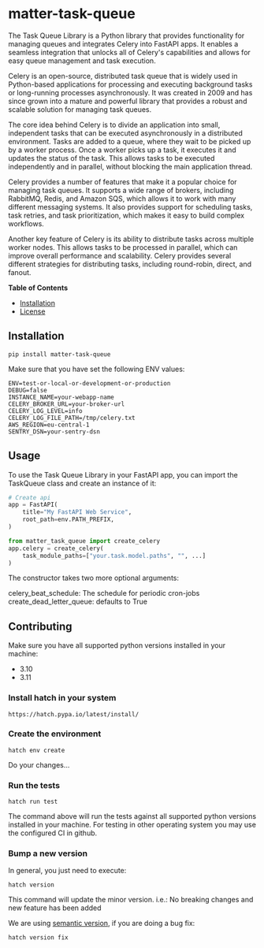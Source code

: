 # matter-task-queue

The Task Queue Library is a Python library that provides functionality for managing queues and integrates Celery into FastAPI apps. It enables a seamless integration that unlocks all of Celery's capabilities and allows for easy queue management and task execution.

Celery is an open-source, distributed task queue that is widely used in Python-based applications for processing and executing background tasks or long-running processes asynchronously. It was created in 2009 and has since grown into a mature and powerful library that provides a robust and scalable solution for managing task queues.

The core idea behind Celery is to divide an application into small, independent tasks that can be executed asynchronously in a distributed environment. Tasks are added to a queue, where they wait to be picked up by a worker process. Once a worker picks up a task, it executes it and updates the status of the task. This allows tasks to be executed independently and in parallel, without blocking the main application thread.

Celery provides a number of features that make it a popular choice for managing task queues. It supports a wide range of brokers, including RabbitMQ, Redis, and Amazon SQS, which allows it to work with many different messaging systems. It also provides support for scheduling tasks, task retries, and task prioritization, which makes it easy to build complex workflows.

Another key feature of Celery is its ability to distribute tasks across multiple worker nodes. This allows tasks to be processed in parallel, which can improve overall performance and scalability. Celery provides several different strategies for distributing tasks, including round-robin, direct, and fanout.

**Table of Contents**

- [Installation](#installation)
- [License](./LICENSE)

## Installation

```console
pip install matter-task-queue
```

Make sure that you have set the following ENV values:
```console
ENV=test-or-local-or-development-or-production
DEBUG=false
INSTANCE_NAME=your-webapp-name
CELERY_BROKER_URL=your-broker-url
CELERY_LOG_LEVEL=info
CELERY_LOG_FILE_PATH=/tmp/celery.txt
AWS_REGION=eu-central-1
SENTRY_DSN=your-sentry-dsn
```

## Usage

To use the Task Queue Library in your FastAPI app, you can import the TaskQueue class and create an instance of it:

```python
# Create api
app = FastAPI(
    title="My FastAPI Web Service",
    root_path=env.PATH_PREFIX,
)

from matter_task_queue import create_celery
app.celery = create_celery(
    task_module_paths=["your.task.model.paths", "", ...]
)
```

The constructor takes two more optional arguments:

celery_beat_schedule: The schedule for periodic cron-jobs
create_dead_letter_queue: defaults to True


## Contributing

Make sure you have all supported python versions installed in your machine:

* 3.10
* 3.11

### Install hatch in your system

```https://hatch.pypa.io/latest/install/```

### Create the environment

```console
hatch env create
```

Do your changes...

### Run the tests

```console
hatch run test
```

The command above will run the tests against all supported python versions
installed in your machine. For testing in other operating system you may use the
configured CI in github. 

### Bump a new version

In general, you just need to execute:

```console
hatch version
```

This command will update the minor version. i.e.:
No breaking changes and new feature has been added

We are using [semantic version](https://semver.org/), if you are doing a bug fix:

```console
hatch version fix
```
